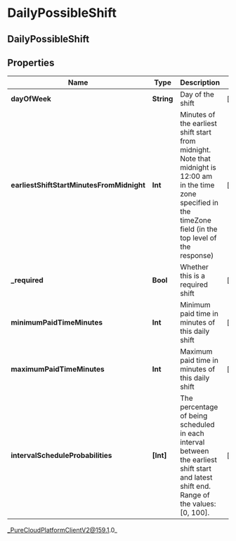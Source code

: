 # DailyPossibleShift

## DailyPossibleShift

## Properties

|Name | Type | Description | Notes|
|------------ | ------------- | ------------- | -------------|
| **dayOfWeek** | **String** | Day of the shift | [optional] |
| **earliestShiftStartMinutesFromMidnight** | **Int** | Minutes of the earliest shift start from midnight. Note that midnight is 12:00 am in the time zone specified in the timeZone field (in the top level of the response) | [optional] |
| **_required** | **Bool** | Whether this is a required shift | [optional] |
| **minimumPaidTimeMinutes** | **Int** | Minimum paid time in minutes of this daily shift | [optional] |
| **maximumPaidTimeMinutes** | **Int** | Maximum paid time in minutes of this daily shift | [optional] |
| **intervalScheduleProbabilities** | **[Int]** | The percentage of being scheduled in each interval between the earliest shift start and latest shift end. Range of the values: [0, 100]. | [optional] |



_PureCloudPlatformClientV2@159.1.0_
